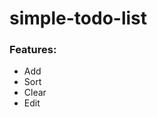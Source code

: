# simple-todo-list

<h3>Features:</h3>
<ul>
<li>Add</li>
<li>Sort</li>
<li>Clear</li>
<li>Edit</li>
</ul>
